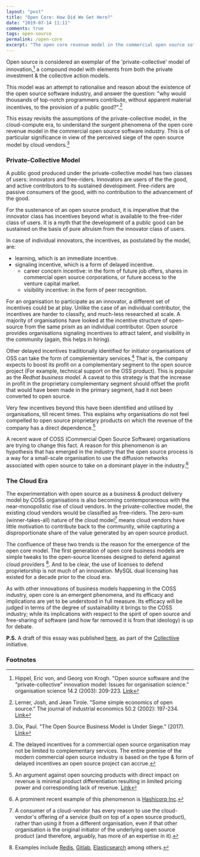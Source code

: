 ```yaml
---
layout: "post"
title: "Open Core: How Did We Get Here?"
date: "2019-07-14 11:11"
comments: true
tags: open-source
permalink: /open-core
excerpt: "The open core revenue model in the commercial open source software industry has seen wide adoption, much deliberation, and lot of scepticism. Is it much removed from the spirit of open source? Could it solve the perennial question of sustainability in the commercial open source software industry?"
---
```


<link rel="canonical" href="https://collectiive.github.io/essays/2" />

Open source is considered an exemplar of the 'private-collective' model of innovation,[^1] a compound model with elements from both the private investment & the collective action models.

This model was an attempt to rationalise and reason about the existence of the open source software industry, and answer the question: "why would thousands of top-notch programmers contribute, without apparent material incentives, to the provision of a public good?".[^2]

This essay revisits the assumptions of the private-collective model, in the cloud-compute era, to understand the surgent phenomena of the open core revenue model in the commercial open source software industry. This is of particular significance in view of the perceived siege of the open source model by cloud vendors.[^3]

<!--break-->

### Private-Collective Model
A public good produced under the private-collective model has two classes of users: innovators and free-riders. Innovators are users of the the good, and active contributors to its sustained development. Free-riders are passive consumers of the good, with no contribution to the advancement of the good.

For the sustenance of an open source product, it is imperative that the innovator class has incentives beyond what is available to the free-rider class of users. It is a myth that the development of a public good can be sustained on the basis of pure altruism from the innovator class of users.

In case of individual innovators, the incentives, as postulated by the model, are:
- learning, which is an immediate incentive.
- signaling incentive, which is a form of delayed incentive.
    - career concern incentive: in the form of future job offers, shares in commercial open source corporations, or future access to the venture capital market.
    - visibility incentive: in the form of peer recognition.

For an organisation to participate as an innovator, a different set of incentives could be at play. Unlike the case of an individual contributor, the incentives are harder to classify, and much-less researched at scale. A majority of organisations have looked at the incentive structure of open-source from the same prism as an individual contributor. Open source provides organisations signaling incentives to attract talent, and visibility in the community (again, this helps in hiring).

Other delayed incentives traditionally identified for initiator organisations of OSS can take the form of complementary services.[^4] That is, the company expects to boost its profit on a complementary segment to the open source project (For example, technical support on the OSS product). This is popular as the *Redhat business model*. A caveat to this strategy is that the increase in profit in the proprietary complementary segment should offset the profit that would have been made in the primary segment, had it not been converted to open source.

Very few incentives beyond this have been identified and utilised by organisations, till recent times. This explains why organisations do not feel compelled to open source proprietary products on which the revenue of the company has a direct dependence.[^5]

A recent wave of COSS (Commercial Open Source Software) organisations are trying to change this fact. A reason for this phenomenon is an hypothesis that has emerged in the industry that the open source process is a way for a small-scale organisation to use the diffusion networks associated with open source to take on a dominant player in the industry.[^6]

### The Cloud Era
The experimentation with open source as a business & product delivery model by COSS organisations is also becoming contemporaneous with the near-monopolistic rise of cloud vendors. In the private-collective model, the existing cloud vendors would be classified as free-riders. The zero-sum (winner-takes-all) nature of the cloud model[^7] means cloud vendors have little motivation to contribute back to the community, while capturing a disproportionate share of the value generated by an open source product.

The confluence of these two trends is the reason for the emergence of the open core model. The first generation of open core business models are simple tweaks to the open-source licenses designed to defend against cloud providers [^8]. And to be clear, the use of licenses to defend proprietorship is not much of an innovation. MySQL dual licensing has existed for a decade prior to the cloud era.

As with other innovations of business models happening in the COSS industry, open core is an emergent phenomena, and its efficacy and implications are yet to be understood in full measure. Its efficacy will be judged in terms of the degree of sustainability it brings to the COSS industry; while its implications with respect to the spirit of open source and free-sharing of software (and how far removed it is from that ideology) is up for debate.

**P.S.** A draft of this essay was published [here](https://collectiive.github.io/essays/2), as part of the [Collectiive](https://collectiive.github.io/essays/1) initiative.

### Footnotes
[^1]: Hippel, Eric von, and Georg von Krogh. "Open source software and the “private-collective” innovation model: Issues for organisation science." organisation science 14.2 (2003): 209-223. [Link](https://papers.ssrn.com/sol3/papers.cfm?abstract_id=1410789)
[^2]: Lerner, Josh, and Jean Tirole. "Some simple economics of open source." The journal of industrial economics 50.2 (2002): 197-234. [Link](http://citeseerx.ist.psu.edu/viewdoc/download?doi=10.1.1.461.3373&rep=rep1&type=pdf)
[^3]: Dix, Paul. "The Open Source Business Model is Under Siege." (2017). [Link](https://www.influxdata.com/blog/the-open-source-database-business-model-is-under-siege/)
[^4]: The delayed incentives for a commercial open source organisation may not be limited to complementary services. The entire premise of the modern commercial open source industry is based on the type & form of delayed incentives an open source project can accrue.
[^5]: An argument against open sourcing products with direct impact on revenue is minimal product differentiation resulting in limited pricing power and corresponding lack of revenue. [Link](https://techcrunch.com/2014/02/13/please-dont-tell-me-you-want-to-be-the-next-red-hat/)
[^6]: A prominent recent example of this phenomenon is [Hashicorp Inc](https://www.hashicorp.com/).
[^7]: A consumer of a cloud-vendor has every reason to use the cloud-vendor's offering of a service (built on top of a open source product), rather than using it from a different organisation, even if that other organisation is the original initiator of the underlying open source product (and therefore, arguably, has more of an expertise in it).
[^8]: Examples include [Redis](https://redis.io/topics/license), [Gitlab](https://about.gitlab.com/2014/02/11/gitlab-ee-license-change/), [Elasticsearch](https://github.com/elastic/elasticsearch/blob/master/LICENSE.txt) among others.
